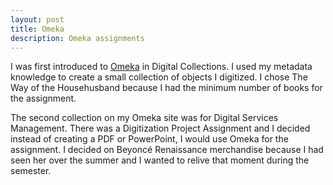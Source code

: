 ```yaml
---
layout: post
title: Omeka  
description: Omeka assignments 
---
```


I was first introduced to [Omeka](https://laurenharris.omeka.net/) in Digital Collections. I used my metadata knowledge to create a small collection of objects I digitized. I chose The Way of the Househusband because I had the minimum number of books for the assignment.  

The second collection on my Omeka site was for Digital Services Management. There was a Digitization Project Assignment and I decided instead of creating a PDF or PowerPoint, I would use Omeka for the assignment. I decided on Beyoncé Renaissance merchandise because I had seen her over the summer and I wanted to relive that moment during the semester. 
